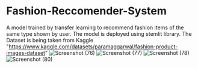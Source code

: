 # Fashion-Reccomender-System
A model trained by transfer learning to recommend fashion items of the same type shown by user.
The model is deployed using stemlit library. 
The Dataset is being taken from Kaggle
"https://www.kaggle.com/datasets/paramaggarwal/fashion-product-images-dataset"
![Screenshot (76)](https://user-images.githubusercontent.com/102272183/213964395-98755dc7-1969-412e-8a9b-f7ae661a41f8.png)
![Screenshot (77)](https://user-images.githubusercontent.com/102272183/213964405-2fd4c596-bc9e-48bd-a5b0-88dd0c7e6739.png)
![Screenshot (78)](https://user-images.githubusercontent.com/102272183/213964411-1fc53578-fbb0-4fe2-9d7a-7f859d1670d5.png)
![Screenshot (80)](https://user-images.githubusercontent.com/102272183/213964430-789fd1e7-f808-4ee9-a779-97f3b53e81f7.png)

